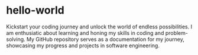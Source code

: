 # hello-world
Kickstart your coding journey and unlock the world of endless possibilities.
I am enthusiatic about learning and honing my skills in coding and problem-solving.
My GitHub repository serves as a documentation for my journey, showcasing my progress and projects in software engineering.

